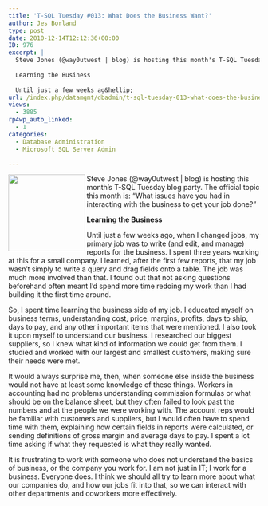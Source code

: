 ```yaml
---
title: 'T-SQL Tuesday #013: What Does the Business Want?'
author: Jes Borland
type: post
date: 2010-12-14T12:12:36+00:00
ID: 976
excerpt: |
  Steve Jones (@way0utwest | blog) is hosting this month's T-SQL Tuesday blog party. The official topic this month is: "What issues have you had in interacting with the business to get your job done?" 
  
  Learning the Business
  
  Until just a few weeks ag&hellip;
url: /index.php/datamgmt/dbadmin/t-sql-tuesday-013-what-does-the-business/
views:
  - 3885
rp4wp_auto_linked:
  - 1
categories:
  - Database Administration
  - Microsoft SQL Server Admin

---
```

[<img src="/wp-content/uploads/blogs/DataMgmt/olap_1.gif" alt="" title="" width="154" height="154" align="left" />][1] 

Steve Jones (@way0utwest | blog) is hosting this month&#8217;s T-SQL Tuesday blog party. The official topic this month is: &#8220;What issues have you had in interacting with the business to get your job done?&#8221; 

**Learning the Business**

Until just a few weeks ago, when I changed jobs, my primary job was to write (and edit, and manage) reports for the business. I spent three years working at this for a small company. I learned, after the first few reports, that my job wasn&#8217;t simply to write a query and drag fields onto a table. The job was much more involved than that. I found out that not asking questions beforehand often meant I&#8217;d spend more time redoing my work than I had building it the first time around. 

So, I spent time learning the business side of my job. I educated myself on business terms, understanding cost, price, margins, profits, days to ship, days to pay, and any other important items that were mentioned. I also took it upon myself to understand our business. I researched our biggest suppliers, so I knew what kind of information we could get from them. I studied and worked with our largest and smallest customers, making sure their needs were met. 

It would always surprise me, then, when someone else inside the business would not have at least some knowledge of these things. Workers in accounting had no problems understanding commission formulas or what should be on the balance sheet, but they often failed to look past the numbers and at the people we were working with. The account reps would be familiar with customers and suppliers, but I would often have to spend time with them, explaining how certain fields in reports were calculated, or sending definitions of gross margin and average days to pay. I spent a lot time asking if what they requested is what they really wanted. 

It is frustrating to work with someone who does not understand the basics of business, or the company you work for. I am not just in IT; I work for a business. Everyone does. I think we should all try to learn more about what our companies do, and how our jobs fit into that, so we can interact with other departments and coworkers more effectively.

 [1]: http://www.sqlservercentral.com/blogs/steve_jones/archive/2010/12/07/t_2D00_sql-tuesday-_2300_13-_2D00_-what-the-business-says-is-not-what-the-business-wants.aspx